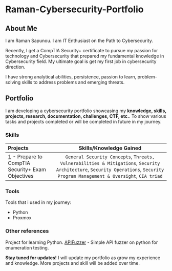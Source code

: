 # Raman-Cybersecurity-Portfolio

## About Me
I am Raman Sapunou. I am IT Enthusiast on the Path to Cybersecurity. 

Recently, I get a CompTIA Security+ certificate to pursue my passion for technology and Cybersecurity that prepared my fundamental knowledge in Cybersecurity field. My ultimate goal is get my first job in cybersecurity direction. 

I have strong analytical abilities, persistence, passion to learn, problem-solving skills to address problems and emerging threats. 

## Portfolio

I am developing a cybersecurity portfolio showcasing my **knowledge, skills, projects, research, documentation, challenges, CTF, etc.**. To show various tasks and projects completed or will be completed in future in my journey. 


### Skills  
| Projects | Skills/Knowledge Gained | 
| :--- |:---:|
| [1](https://www.credly.com/badges/17531add-3e8e-4cb1-99bb-c5ad4559cfc6/linked_in_profile) - Prepare to CompTIA Security+ Exam Objectives| `General Security Concepts`, `Threats, Vulnerabilities & Mitigations`, `Security Architecture`, `Security Operations`, `Security Program Management & Oversight`, `CIA triad` |

### Tools 
Tools that i used in my journey:
- Python
- Proxmox

### Other references
Project for learning Python. [APIFuzzer](https://github.com/sapan322/APIFuzzer) - Simple API fuzzer on python for enumeration testing.


**Stay tuned for updates!**
I will update my portfolio as grow my experience and knowledge. More projects and skill will be added over time.
